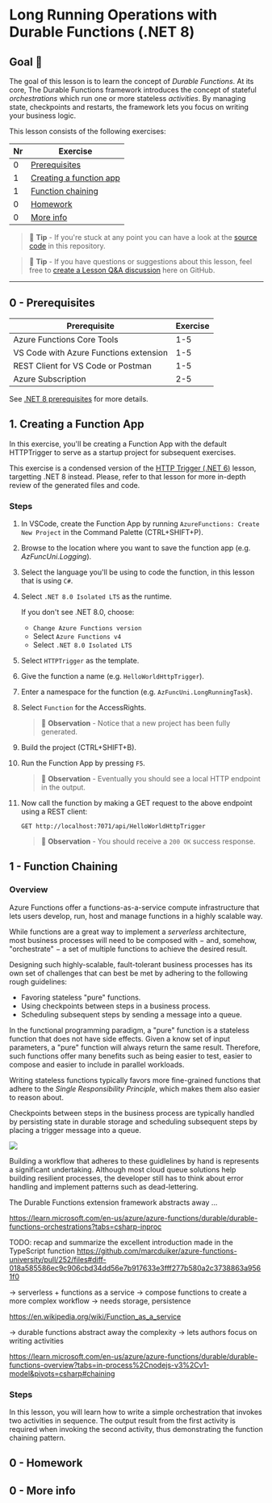 # Long Running Operations with Durable Functions (.NET 8)

## Goal 🎯

The goal of this lesson is to learn the concept of _Durable Functions_. At its core,
The Durable Functions framework introduces the concept of stateful _orchestrations_
which run one or more stateless _activities_. By managing state, checkpoints and restarts, the framework lets you focus on writing your business logic.

This lesson consists of the following exercises:

|Nr|Exercise
|-|-
|0|[Prerequisites](#0-prerequisites)
|1|[Creating a function app](#1-creating-a-function-app)
|1|[Function chaining](#2-function-chaining)
|0|[Homework](#0-homework)
|0|[More info](#0-more-info)

> 📝 **Tip** - If you're stuck at any point you can have a look at the [source code](../../../src/dotnet8/durable-functions/long-running/AzFuncUni.LongRunningTask) in this repository.

> 📝 **Tip** - If you have questions or suggestions about this lesson, feel free to [create a Lesson Q&A discussion](https://github.com/marcduiker/azure-functions-university/discussions/categories/lesson-q-a) here on GitHub.

---

## 0 - Prerequisites

| Prerequisite | Exercise
| - | -
| Azure Functions Core Tools | 1-5
| VS Code with Azure Functions extension| 1-5
| REST Client for VS Code or Postman | 1-5
| Azure Subscription | 2-5

See [.NET 8 prerequisites](../prerequisites/README.md) for more details.

## 1. Creating a Function App

In this exercise, you'll be creating a Function App with the default HTTPTrigger to serve as a startup project for subsequent exercises.

This exercise is a condensed version of the 
[HTTP Trigger (.NET 6)](../../dotnet6/http/README.md) lesson, targetting .NET 8 instead. Please, refer to that lesson for more in-depth review of the generated files and code.

### Steps

1. In VSCode, create the Function App by running `AzureFunctions: Create New Project` in the Command Palette (CTRL+SHIFT+P).
2. Browse to the location where you want to save the function app (e.g. *AzFuncUni.Logging*).
3. Select the language you'll be using to code the function, in this lesson that is using `C#`.
4. Select `.NET 8.0 Isolated LTS` as the runtime.

    If you don't see .NET 8.0, choose:

    - `Change Azure Functions version`
    - Select `Azure Functions v4`
    - Select `.NET 8.0 Isolated LTS`
>  
5. Select `HTTPTrigger` as the template.
6. Give the function a name (e.g. `HelloWorldHttpTrigger`).
7. Enter a namespace for the function (e.g. `AzFuncUni.LongRunningTask`).
8. Select `Function` for the AccessRights.

    > 🔎 **Observation** - Notice that a new project has been fully generated.

9. Build the project (CTRL+SHIFT+B).
10. Run the Function App by pressing `F5`.

    > 🔎 **Observation** - Eventually you should see a local HTTP endpoint in the output.

11. Now call the function by making a GET request to the above endpoint using a REST client:

    ```http
    GET http://localhost:7071/api/HelloWorldHttpTrigger
    ```
    > 🔎 **Observation** - You should receive a `200 OK` success response.


## 1 - Function Chaining

### Overview

Azure Functions offer a functions-as-a-service compute infrastructure that
lets users develop, run, host and manage functions in a highly scalable way.

While functions are a great way to implement a _serverless_ architecture,
most business processes will need to be composed with − and, somehow, "orchestrate" − a
set of multiple functions to achieve the desired result.

Designing such highly-scalable, fault-tolerant business processes has its own
set of challenges that can best be met by adhering to the following rough guidelines:

- Favoring stateless "pure" functions.
- Using checkpoints between steps in a business process.
- Scheduling subsequent steps by sending a message into a queue.

In the functional programming paradigm, a "pure" function is a stateless function
that does not have side effects. Given a know set of input parameters, a "pure"
function will always return the same result. Therefore, such functions offer many
benefits such as being easier to test, easier to compose and easier to include in
parallel workloads.

Writing stateless functions typically favors more fine-grained functions that
adhere to the _Single Responsibility Principle_, which makes them also easier
to reason about.

Checkpoints between steps in the business process are typically handled by
persisting state in durable storage and scheduling subsequent steps by placing
a trigger message into a queue.

![](https://learn.microsoft.com/en-us/azure/azure-functions/durable/media/durable-functions-concepts/function-chaining.png)

Building a workflow that adheres to these guidlelines by hand is represents
a significant undertaking. Although most cloud queue solutions help building
resilient processes, the developer still has to think about error handling
and implement patterns such as dead-lettering.

The Durable Functions extension framework abstracts away …

https://learn.microsoft.com/en-us/azure/azure-functions/durable/durable-functions-orchestrations?tabs=csharp-inproc

TODO: recap and summarize the excellent introduction made in the TypeScript function
https://github.com/marcduiker/azure-functions-university/pull/252/files#diff-018a585586ec9c906cbd34dd56e7b917633e3fff277b580a2c3738863a9561f0

-> serverless + functions as a service
-> compose functions to create a more complex workflow
-> needs storage, persistence 

https://en.wikipedia.org/wiki/Function_as_a_service

-> durable functions abstract away the complexity
-> lets authors focus on writing activities

https://learn.microsoft.com/en-us/azure/azure-functions/durable/durable-functions-overview?tabs=in-process%2Cnodejs-v3%2Cv1-model&pivots=csharp#chaining

### Steps

In this lesson, you will learn how to write a simple orchestration that
invokes two activities in sequence. The output result from the first
activity is required when invoking the second activity, thus demonstrating
the function chaining pattern.


## 0 - Homework

## 0 - More info
